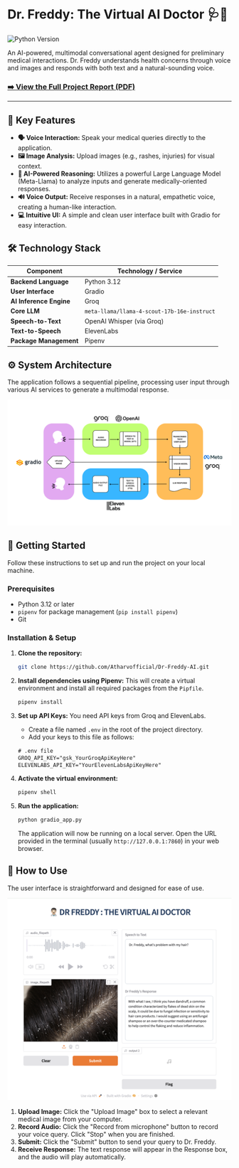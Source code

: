 # Dr. Freddy: The Virtual AI Doctor 🩺🤖

![Python Version](https://img.shields.io/badge/Python-3.12-blue.svg)

An AI-powered, multimodal conversational agent designed for preliminary medical interactions. Dr. Freddy understands health concerns through voice and images and responds with both text and a natural-sounding voice.

### **[➡️ View the Full Project Report (PDF)](./Report/Atharv_Project_Report_Dr_Freddy.pdf)**

---

## 🌟 Key Features

* **🗣️ Voice Interaction:** Speak your medical queries directly to the application.
* **🖼️ Image Analysis:** Upload images (e.g., rashes, injuries) for visual context.
* **🧠 AI-Powered Reasoning:** Utilizes a powerful Large Language Model (Meta-Llama) to analyze inputs and generate medically-oriented responses.
* **🔊 Voice Output:** Receive responses in a natural, empathetic voice, creating a human-like interaction.
* **💻 Intuitive UI:** A simple and clean user interface built with Gradio for easy interaction.

## 🛠️ Technology Stack

| Component             | Technology / Service                                       |
| --------------------- | ---------------------------------------------------------- |
| **Backend Language** | Python 3.12                                                |
| **User Interface** | Gradio                                                     |
| **AI Inference Engine** | Groq                                                       |
| **Core LLM** | `meta-llama/llama-4-scout-17b-16e-instruct`                  |
| **Speech-to-Text** | OpenAI Whisper (via Groq)                                  |
| **Text-to-Speech** | ElevenLabs                                                 |
| **Package Management** | Pipenv                                                     |

## ⚙️ System Architecture

The application follows a sequential pipeline, processing user input through various AI services to generate a multimodal response.

![System Architecture Flowchart](Assets/architecture_flowchart.jpg)

## 🚀 Getting Started

Follow these instructions to set up and run the project on your local machine.

### Prerequisites

* Python 3.12 or later
* `pipenv` for package management (`pip install pipenv`)
* Git

### Installation & Setup

1.  **Clone the repository:**
    ```bash
    git clone https://github.com/Atharvofficial/Dr-Freddy-AI.git
    ```

2.  **Install dependencies using Pipenv:**
    This will create a virtual environment and install all required packages from the `Pipfile`.
    ```bash
    pipenv install
    ```

3.  **Set up API Keys:**
    You need API keys from Groq and ElevenLabs.
    * Create a file named `.env` in the root of the project directory.
    * Add your keys to this file as follows:

    ```env
    # .env file
    GROQ_API_KEY="gsk_YourGroqApiKeyHere"
    ELEVENLABS_API_KEY="YourElevenLabsApiKeyHere"
    ```

4.  **Activate the virtual environment:**
    ```bash
    pipenv shell
    ```

5.  **Run the application:**
    ```bash
    python gradio_app.py
    ```
    The application will now be running on a local server. Open the URL provided in the terminal (usually `http://127.0.0.1:7860`) in your web browser.

## 📝 How to Use

The user interface is straightforward and designed for ease of use.

![UI Screenshot](Assets/ui_screenshot.jpg)

1.  **Upload Image:** Click the "Upload Image" box to select a relevant medical image from your computer.
2.  **Record Audio:** Click the "Record from microphone" button to record your voice query. Click "Stop" when you are finished.
3.  **Submit:** Click the "Submit" button to send your query to Dr. Freddy.
4.  **Receive Response:** The text response will appear in the Response box, and the audio will play automatically.

